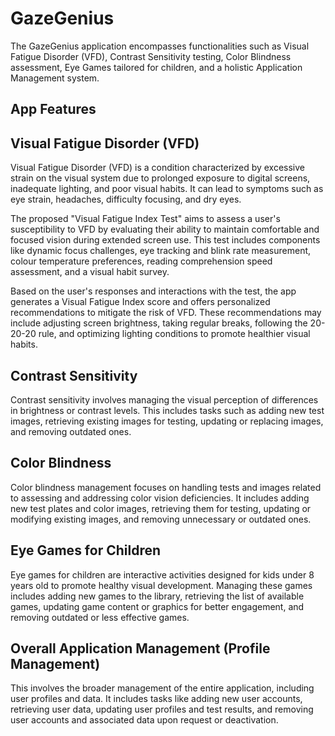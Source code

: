 # GazeGenius

The GazeGenius application encompasses functionalities such as Visual Fatigue Disorder (VFD), Contrast Sensitivity testing, Color Blindness assessment, Eye Games tailored for children, and a holistic Application Management system.

## App Features


## Visual Fatigue Disorder (VFD)
Visual Fatigue Disorder (VFD) is a condition characterized by excessive strain on the visual system due to prolonged exposure to digital screens, inadequate lighting, and poor visual habits. It can lead to symptoms such as eye strain, headaches, difficulty focusing, and dry eyes.

The proposed "Visual Fatigue Index Test" aims to assess a user's susceptibility to VFD by evaluating their ability to maintain comfortable and focused vision during extended screen use. This test includes components like dynamic focus challenges, eye tracking and blink rate measurement, colour temperature preferences, reading comprehension speed assessment, and a visual habit survey.

Based on the user's responses and interactions with the test, the app generates a Visual Fatigue Index score and offers personalized recommendations to mitigate the risk of VFD. These recommendations may include adjusting screen brightness, taking regular breaks, following the 20-20-20 rule, and optimizing lighting conditions to promote healthier visual habits.

## Contrast Sensitivity
Contrast sensitivity involves managing the visual perception of differences in brightness or contrast levels. This includes tasks such as adding new test images, retrieving existing images for testing, updating or replacing images, and removing outdated ones.

## Color Blindness
Color blindness management focuses on handling tests and images related to assessing and addressing color vision deficiencies. It includes adding new test plates and color images, retrieving them for testing, updating or modifying existing images, and removing unnecessary or outdated ones.

## Eye Games for Children
Eye games for children are interactive activities designed for kids under 8 years old to promote healthy visual development. Managing these games includes adding new games to the library, retrieving the list of available games, updating game content or graphics for better engagement, and removing outdated or less effective games.

## Overall Application Management (Profile Management)
This involves the broader management of the entire application, including user profiles and data. It includes tasks like adding new user accounts, retrieving user data, updating user profiles and test results, and removing user accounts and associated data upon request or deactivation.
